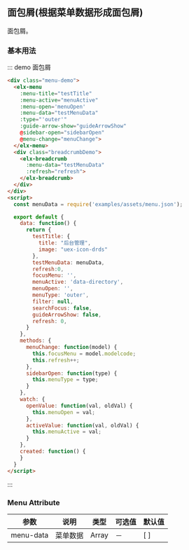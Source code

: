 ## 面包屑(根据菜单数据形成面包屑)

面包屑。

### 基本用法


::: demo 面包屑
```html
<div class="menu-demo">
  <elx-menu
    :menu-title="testTitle"
    :menu-active="menuActive"
    :menu-open='menuOpen'
    :menu-data="testMenuData"
    :type="'outer'"
    :guide-arrow-show="guideArrowShow"
    @sidebar-open="sidebarOpen"
    @menu-change="menuChange">
  </elx-menu>
  <div class="breadcrumbDemo">
    <elx-breadcrumb
      :menu-data="testMenuData"
      :refresh="refresh">
    </elx-breadcrumb>
  </div>
</div>
<script>
  const menuData = require('examples/assets/menu.json');

  export default {
    data: function() {
      return {
        testTitle: {
          title: "后台管理",
          image: "uex-icon-drds"
        },
        testMenuData: menuData,
        refresh:0,
        focusMenu: '',
        menuActive: 'data-directory',
        menuOpen: '',
        menuType: 'outer',
        filter: null,
        searchFocus: false,
        guideArrowShow: false,
        refresh: 0,
      }
    },
    methods: {
      menuChange: function(model) {
        this.focusMenu = model.modelcode;
        this.refresh++;
      },
      sidebarOpen: function(type) {
        this.menuType = type;
      }
    },
    watch: {
      openValue: function(val, oldVal) {
        this.menuOpen = val;
      },
      activeValue: function(val, oldVal) {
        this.menuActive = val;
      }
    },
    created: function() {
    }
  }
</script>
```
:::


### Menu Attribute
| 参数      | 说明    | 类型      | 可选值       | 默认值   |
|---------- |-------- |---------- |-------------  |-------- |
| menu-data     | 菜单数据  | Array |   －   | [ ] |
